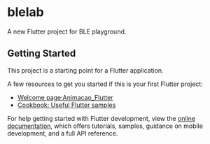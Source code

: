 # blelab

A new Flutter project for BLE playground.

## Getting Started

This project is a starting point for a Flutter application.

A few resources to get you started if this is your first Flutter project:

- [Welcome page:Animacao_Flutter](https://github.com/AyrtonRSPorto/Animacao_Flutter?ref=flutterawesome.com)
- [Cookbook: Useful Flutter samples](https://docs.flutter.dev/cookbook)

For help getting started with Flutter development, view the
[online documentation](https://docs.flutter.dev/), which offers tutorials,
samples, guidance on mobile development, and a full API reference.

